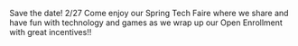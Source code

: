 Save the date! 2/27 Come enjoy our Spring Tech Faire where we share and have fun with technology and games as we wrap up our Open Enrollment with great incentives!!
